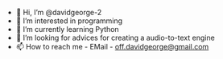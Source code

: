- 👋 Hi, I’m @davidgeorge-2
- 👀 I’m interested in programming
- 🌱 I’m currently learning Python
- 💞️ I’m looking for advices for creating a audio-to-text engine
- 📫 How to reach me - EMail - off.davidgeorge@gmail.com

<!---
davidgeorge-2/davidgeorge-2 is a ✨ special ✨ repository because its `README.md` (this file) appears on your GitHub profile.
You can click the Preview link to take a look at your changes.
--->
